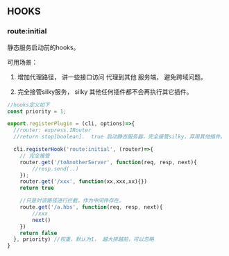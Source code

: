 ## HOOKS

### route:initial

静态服务启动前的hooks。 

可用场景：

1. 增加代理路径， 讲一些接口访问 代理到其他 服务端， 避免跨域问题。

2. 完全接管silky服务， silky 其他任何插件都不会再执行其它插件。

```js
//hooks定义如下
const priority = 1;

export.registerPlugin = (cli, options)=>{
  //router: express.IRouter
  //return stop[boolean].  true 启动静态服务器，完全接管silky，弃用其他插件。  为false时，作为中间件存在, 默认为false

  cli.registerHook('route:initial', (router)=>{
    // 完全接管
    router.get('/toAnotherServer', function(req, resp, next){
        //resp.send(..)
    });
    router.get('/xxx', function(xx,xxx,xx){})
    return true

    //只是対该路径进行拦截，作为中间件存在。
    route.get('/a.hbs', function(req, resp, next){
        //xxx
        next()
    })
    return false
  }, priority) //权重，默认为1， 越大排越前，可以忽略
}


```